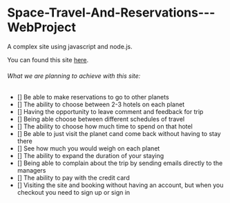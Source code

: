 # Space-Travel-And-Reservations---WebProject
A complex site using javascript and node.js.


You can found this site [here](http://wait.com/).


###### What we are planning to achieve with this site:
- [] Be able to make reservations to go to other planets
- [] The ability to choose between 2-3 hotels on each planet
- [] Having the opportunity to leave comment and feedback for trip
- [] Being able choose between different schedules of travel
- [] The ability to choose how much time to spend on that hotel
- [] Be able to just visit the planet cand come back without having to stay there
- [] See how much you would weigh on each planet
- [] The ability to expand the duration of your staying
- [] Being able to complain about the trip by sending emails directly to the managers
- [] The ability to pay with the credit card
- [] Visiting the site and booking without having an account, but when you checkout you need to sign up or sign in
